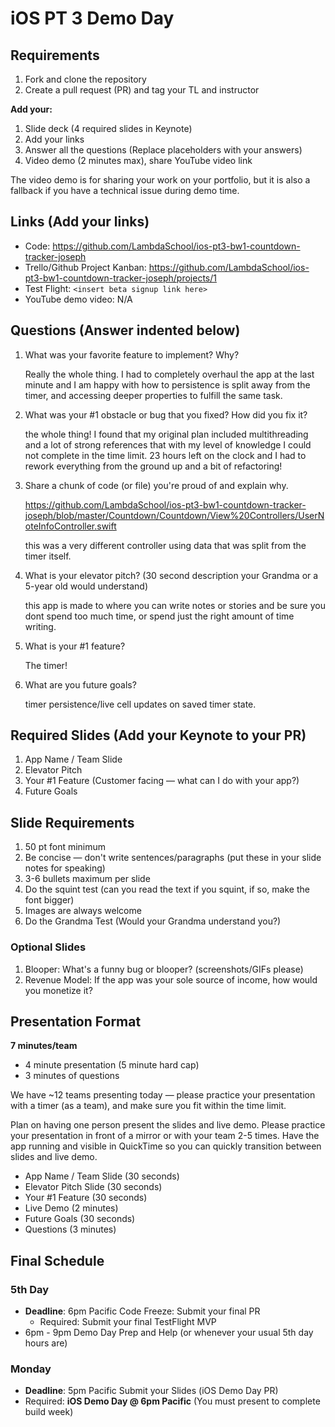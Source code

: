 # iOS PT 3 Demo Day

## Requirements

1. Fork and clone the repository
2. Create a pull request (PR) and tag your TL and instructor

**Add your:**

1. Slide deck (4 required slides in Keynote)
2. Add your links
3. Answer all the questions (Replace placeholders with your answers)
4. Video demo (2 minutes max), share YouTube video link

The video demo is for sharing your work on your portfolio, but it is also a fallback if you have a technical issue during demo time.

## Links (Add your links)

* Code: https://github.com/LambdaSchool/ios-pt3-bw1-countdown-tracker-joseph
* Trello/Github Project Kanban: https://github.com/LambdaSchool/ios-pt3-bw1-countdown-tracker-joseph/projects/1
* Test Flight: `<insert beta signup link here>`
* YouTube demo video: N/A

## Questions (Answer indented below)

1. What was your favorite feature to implement? Why?

    Really the whole thing. I had to completely overhaul the app at the last minute and I am happy with how to persistence is split away from the timer, and accessing deeper properties to fulfill the same task.

2. What was your #1 obstacle or bug that you fixed? How did you fix it?

    the whole thing! I found that my original plan included multithreading and a lot of strong references that with my level of knowledge I could not complete in the time limit. 23 hours left on the clock and I had to rework everything from the ground up and a bit of refactoring!
  
3. Share a chunk of code (or file) you're proud of and explain why.

    https://github.com/LambdaSchool/ios-pt3-bw1-countdown-tracker-joseph/blob/master/Countdown/Countdown/View%20Controllers/UserNoteInfoController.swift
    
    this was a very different controller using data that was split from the timer itself.
  
4. What is your elevator pitch? (30 second description your Grandma or a 5-year old would understand)

    this app is made to where you can write notes or stories and be sure you dont spend too much time, or spend just the right amount of time writing.
  
5. What is your #1 feature?

    The timer!
  
6. What are you future goals?

    timer persistence/live cell updates on saved timer state.

## Required Slides (Add your Keynote to your PR)

1. App Name / Team Slide
2. Elevator Pitch
3. Your #1 Feature (Customer facing — what can I do with your app?)
4. Future Goals

## Slide Requirements

1. 50 pt font minimum
2. Be concise — don't write sentences/paragraphs (put these in your slide notes for speaking)
3. 3-6 bullets maximum per slide
4. Do the squint test (can you read the text if you squint, if so, make the font bigger)
6. Images are always welcome
7. Do the Grandma Test (Would your Grandma understand you?)

### Optional Slides

1. Blooper: What's a funny bug or blooper? (screenshots/GIFs please)
2. Revenue Model: If the app was your sole source of income, how would you monetize it?

## Presentation Format

**7 minutes/team**

* 4 minute presentation (5 minute hard cap)
* 3 minutes of questions

We have ~12 teams presenting today — please practice your presentation with a timer (as a team), and make sure you fit within the time limit.

Plan on having one person present the slides and live demo. Please practice your presentation in front of a mirror or with your team 2-5 times. Have the app running and visible in QuickTime so you can quickly transition between slides and live demo.

* App Name / Team Slide (30 seconds)
* Elevator Pitch Slide (30 seconds)
* Your #1 Feature (30 seconds)
* Live Demo (2 minutes)
* Future Goals (30 seconds)
* Questions (3 minutes)

## Final Schedule

### 5th Day

* **Deadline**: 6pm Pacific Code Freeze: Submit your final PR
	* Required: Submit your final TestFlight MVP
* 6pm - 9pm Demo Day Prep and Help (or whenever your usual 5th day hours are)

### Monday

* **Deadline**: 5pm Pacific Submit your Slides (iOS Demo Day PR)
* Required: **iOS Demo Day @ 6pm Pacific** (You must present to complete build week)

